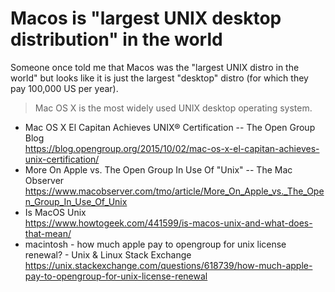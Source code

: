 # Macos is "largest UNIX desktop distribution" in the world

Someone once told me that Macos was the "largest UNIX distro in the world" but looks like it is just the largest "desktop" distro (for which they pay 100,000 US per year).

> Mac OS X is the most widely used UNIX desktop operating system.

* Mac OS X El Capitan Achieves UNIX® Certification -- The Open Group Blog  
  <https://blog.opengroup.org/2015/10/02/mac-os-x-el-capitan-achieves-unix-certification/>
* More On Apple vs. The Open Group In Use Of \"Unix\" -- The Mac Observer  
  <https://www.macobserver.com/tmo/article/More_On_Apple_vs._The_Open_Group_In_Use_Of_Unix>
* Is MacOS Unix  
  <https://www.howtogeek.com/441599/is-macos-unix-and-what-does-that-mean/>
* macintosh - how much apple pay to opengroup for unix license renewal? - Unix & Linux Stack Exchange  
  <https://unix.stackexchange.com/questions/618739/how-much-apple-pay-to-opengroup-for-unix-license-renewal>
